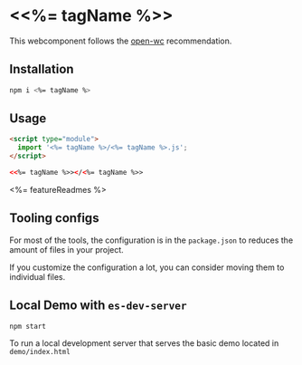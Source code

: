 # \<<%= tagName %>>

This webcomponent follows the [open-wc](https://github.com/open-wc/open-wc) recommendation.

## Installation
```bash
npm i <%= tagName %>
```

## Usage
```html
<script type="module">
  import '<%= tagName %>/<%= tagName %>.js';
</script>

<<%= tagName %>></<%= tagName %>>
```

<%= featureReadmes %>

## Tooling configs

For most of the tools, the configuration is in the `package.json` to reduces the amount of files in your project.

If you customize the configuration a lot, you can consider moving them to individual files.

## Local Demo with `es-dev-server`
```bash
npm start
```
To run a local development server that serves the basic demo located in `demo/index.html`
